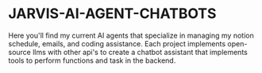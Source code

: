 # JARVIS-AI-AGENT-CHATBOTS

Here you'll find my current AI agents that specialize in managing my notion schedule, emails, and coding assistance. Each project implements open-source llms with other api's to create a chatbot assistant that implements tools to perform functions and task in the backend. 
